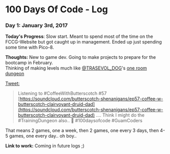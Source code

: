 # 100 Days Of Code - Log

### Day 1: January 3rd, 2017

**Today's Progress**: Slow start. Meant to spend most of the time on the FCCG-Website but got caught up in management. Ended up just spending some time with Pico-8.

**Thoughts:** New to game dev. Going to make projects to prepare for the bootcamp in February.  
Thinking of making levels much like [@TRASEVOL_DOG](https://twitter.com/TRASEVOL_DOG)'s [one room dungeon](https://trasevol-dog.itch.io/one-room-dungeon)  

[Tweet:](https://twitter.com/Guamfella/status/816295768361271296) 
>Listening to #CoffeeWithButterscotch #57 [https://soundcloud.com/butterscotch-shenanigans/ep57-coffee-w-butterscotch-clairvoyant-druid-dad](https://soundcloud.com/butterscotch-shenanigans/ep57-coffee-w-butterscotch-clairvoyant-druid-dad) …. Think I might do the #TrainingDungeon also.. 😬 #100daysofcode #GuamCoders 

That means 2 games, one a week, then 2 games, one every 3 days, then 4-5 games, one every day.. oh boy..

**Link to work:** Coming in future logs ;)

<!-- 
### Day 0: February 30, 2016 (Example 2)
##### (delete me or comment me out)

**Today's Progress**: Fixed CSS, worked on canvas functionality for the app.

**Thoughts**: I really struggled with CSS, but, overall, I feel like I am slowly getting better at it. Canvas is still new for me, but I managed to figure out some basic functionality.

**Link(s) to work**: [Calculator App](http://www.example.com)


### Day 1: June 27, Monday

**Today's Progress**: I've gone through many exercises on FreeCodeCamp.

**Thoughts** I've recently started coding, and it's a great feeling when I finally solve an algorithm challenge after a lot of attempts and hours spent.

**Link(s) to work**
1. [Find the Longest Word in a String](https://www.freecodecamp.com/challenges/find-the-longest-word-in-a-string)
2. [Title Case a Sentence](https://www.freecodecamp.com/challenges/title-case-a-sentence) 
-->
